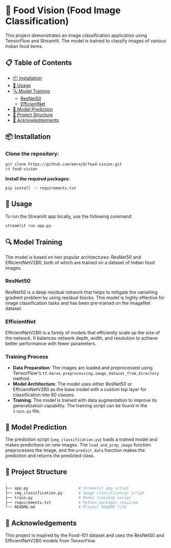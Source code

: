 # 🍲 Food Vision (Food Image Classification)

This project demonstrates an image classification application using TensorFlow and Streamlit. The model is trained to classify images of various Indian food items.

## 📋 Table of Contents
- [📦 Installation](#-installation)
- [🚀 Usage](#-usage)
- [🔍 Model Training](#-model-training)
  - [ResNet50](#resnet50)
  - [EfficientNet](#efficientnet)
- [🤖 Model Prediction](#-model-prediction)
- [📁 Project Structure](#-project-structure)
- [🙏 Acknowledgements](#-acknowledgements)

## 📦 Installation
### Clone the repository:
   ```bash
   git clone https://github.com/omraj0/food-vision.git
   cd food-vision
  ```
**Install the required packages:**
```bash
pip install -r requirements.txt
```
## 🚀 Usage
To run the Streamlit app locally, use the following command:
```bash
streamlit run app.py
```
## 🔍 Model Training

The model is based on two popular architectures: ResNet50 and EfficientNetV2B0, both of which are trained on a dataset of Indian food images.

### ResNet50

ResNet50 is a deep residual network that helps to mitigate the vanishing gradient problem by using residual blocks. This model is highly effective for image classification tasks and has been pre-trained on the ImageNet dataset.

### EfficientNet

EfficientNetV2B0 is a family of models that efficiently scale up the size of the network. It balances network depth, width, and resolution to achieve better performance with fewer parameters.

### Training Process

- **Data Preparation**: The images are loaded and preprocessed using TensorFlow's `tf.keras.preprocessing.image_dataset_from_directory` method.
- **Model Architecture**: The model uses either ResNet50 or EfficientNetV2B0 as the base model with a custom top layer for classification into 80 classes.
- **Training**: The model is trained with data augmentation to improve its generalization capability. The training script can be found in the `train.py` file.

## 🤖 Model Prediction

The prediction script (`img_classification.py`) loads a trained model and makes predictions on new images. The `load_and_prep_image` function preprocesses the image, and the `predict_data` function makes the prediction and returns the predicted class.

## 📁 Project Structure

```bash
.
├── app.py                      # Streamlit app script
├── img_classification.py       # Image classification script
├── train.py                    # Model training script
├── requirements.txt            # Python packages required
└── README.md                   # Project README file
```
## 🙏 Acknowledgements
This project is inspired by the Food-101 dataset and uses the ResNet50 and EfficientNetV2B0 models from TensorFlow.
